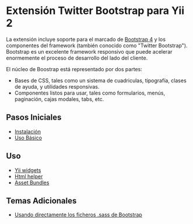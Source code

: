 Extensión Twitter Bootstrap para Yii 2
======================================

La extensión incluye soporte para el marcado de [Bootstrap 4](http://getbootstrap.com/) y los componentes del framework
(también conocido como "Twitter Bootstrap"). Bootstrap es un excelente framework responsivo que puede acelerar
enormemente el proceso de desarrollo del lado del cliente.

El núcleo de Boostrap está representado por dos partes:

- Bases de CSS, tales como un sistema de cuadriculas, tipografía, clases de ayuda, y utilidades responsivas.
- Componentes listos para usar, tales como formularios, menús, paginación, cajas modales, tabs, etc.

Pasos Iniciales
---------------

* [Instalación](installation.md)
* [Uso Básico](basic-usage.md)

Uso
---

* [Yii widgets](usage-widgets.md)
* [Html helper](helper-html.md)
* [Asset Bundles](asset-bundles.md)

Temas Adicionales
-----------------

* [Usando directamente los ficheros .sass de Bootstrap](topics-sass.md)
